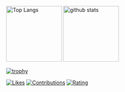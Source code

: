 <p align="left"> 
  <img alt="Top Langs" height="150px" src="https://github-readme-stats.vercel.app/api/top-langs/?username=soso-15315&layout=compact&show_icons=true&theme=onedark" />
  <img alt="github stats" height="150px" src="https://github-readme-stats.vercel.app/api?username=soso-15315&theme=onedark&show_icons=ture" />
</p>


[![trophy](https://github-profile-trophy.vercel.app/?username=soso-15315&theme=onedark&column=7
)](https://github.com/ryo-ma/github-profile-trophy)

[![Likes](https://badgen.org/img/zenn/so_nishimura/likes?style=flat&3)](https://zenn.dev/so_nishimura)
[![Contributions](https://badgen.org/img/qiita/soso_15315/contributions?style=flat&3)](https://qiita.com/soso_15315)
[![Rating](https://badgen.org/img/atcoder/soso15/rating/algorithm?style=flat&3)](https://atcoder.jp/users/soso15?contestType=algo)
